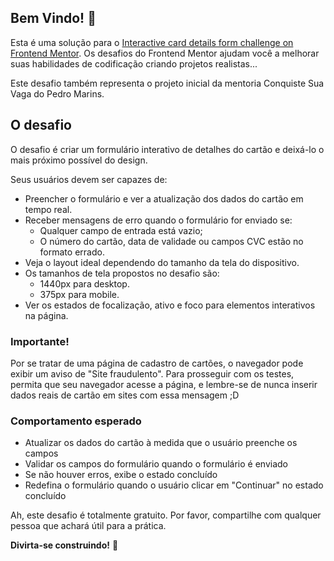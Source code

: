 ## Bem Vindo! 👋

Esta é uma solução para o [Interactive card details form challenge on Frontend Mentor](https://www.frontendmentor.io/challenges/interactive-card-details-form-XpS8cKZDWw). 
Os desafios do Frontend Mentor ajudam você a melhorar suas habilidades de codificação criando projetos realistas...

Este desafio também representa o projeto inicial da mentoria Conquiste Sua Vaga do Pedro Marins.


## O desafio

O desafio é criar um formulário interativo de detalhes do cartão e deixá-lo o mais próximo possível do design.

Seus usuários devem ser capazes de:

- Preencher o formulário e ver a atualização dos dados do cartão em tempo real.
- Receber mensagens de erro quando o formulário for enviado se:
  - Qualquer campo de entrada está vazio;
  - O número do cartão, data de validade ou campos CVC estão no formato errado.
- Veja o layout ideal dependendo do tamanho da tela do dispositivo. 
- Os tamanhos de tela propostos no desafio são:
  - 1440px para desktop. 
  - 375px para mobile. 
- Ver os estados de focalização, ativo e foco para elementos interativos na página.

### Importante!
Por se tratar de uma página de cadastro de cartões, o navegador pode exibir um aviso de "Site fraudulento".
Para prosseguir com os testes, permita que seu navegador acesse a página, e lembre-se de nunca inserir dados reais de cartão em sites com essa mensagem ;D

### Comportamento esperado

- Atualizar os dados do cartão à medida que o usuário preenche os campos
- Validar os campos do formulário quando o formulário é enviado
- Se não houver erros, exibe o estado concluído
- Redefina o formulário quando o usuário clicar em "Continuar" no estado concluído


Ah, este desafio é totalmente gratuito. 
Por favor, compartilhe com qualquer pessoa que achará útil para a prática.

**Divirta-se construindo!** 🚀
